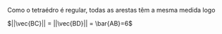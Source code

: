 Como o tetraédro é regular, todas as arestas têm a mesma medida logo

$||\vec{BC}|| = ||\vec{BD}|| = \bar{AB}=6$